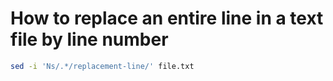 # How to replace an entire line in a text file by line number  

```sh
sed -i 'Ns/.*/replacement-line/' file.txt
```
